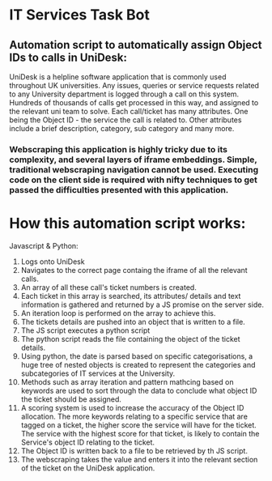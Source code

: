 # IT Services Task Bot

## Automation script to automatically assign Object IDs to calls in UniDesk:
UniDesk is a helpline software application that is commonly used throughout UK universities.
Any issues, queries or service requests related to any University department is logged through a call on this system. Hundreds of thousands of calls get processed in this way, and assigned
to the relevant uni team to solve. Each call/ticket has many attributes. One being the Object ID - the service the call is related to. Other attributes include a brief description, category, sub category and many more.

### Webscraping this application is highly tricky due to its complexity, and several layers of iframe embeddings. Simple, traditional webscraping navigation cannot be used. Executing code on the client side is required with nifty techniques to get passed the difficulties presented with this application.

# How this automation script works:
Javascript & Python:
1. Logs onto UniDesk
2. Navigates to the correct page containg the iframe of all the relevant calls.
3. An array of all these call's ticket numbers is created.
4. Each ticket in this array is searched, its attributes/ details and text information is gathered and returned by a JS promise on the server side.
5. An iteration loop is performed on the array to achieve this.
6. The tickets details are pushed into an object that is written to a file.
7. The JS script executes a python script
8. The python script reads the file containing the object of the ticket details.
9. Using python, the date is parsed based on specific categorisations, a huge tree of nested objects is created to represent the categories and subcategories of IT services at the University.
10. Methods such as array iteration and pattern mathcing based on keywords are used to sort through the data to conclude what object ID the ticket should be assigned.
11. A scoring system is used to increase the accuracy of the Object ID allocation. The more keywords relating to a specific service that are tagged on a ticket, the higher score the service will have for the ticket. The service with the highest score for that ticket, is likely to contain the Service's object ID relating to the ticket.
12. The Object ID is written back to a file to be retrieved by th JS script.
13. The webscraping takes the value and enters it into the relevant section of the ticket on the UniDesk application.
